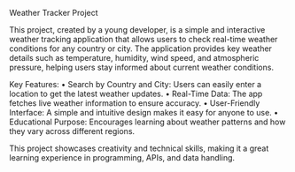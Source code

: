 Weather Tracker Project

This project, created by a young developer, is a simple and interactive weather tracking application that allows users to check real-time weather conditions for any country or city. The application provides key weather details such as temperature, humidity, wind speed, and atmospheric pressure, helping users stay informed about current weather conditions.

Key Features:
	•	Search by Country and City: Users can easily enter a location to get the latest weather updates.
	•	Real-Time Data: The app fetches live weather information to ensure accuracy.
	•	User-Friendly Interface: A simple and intuitive design makes it easy for anyone to use.
	•	Educational Purpose: Encourages learning about weather patterns and how they vary across different regions.

This project showcases creativity and technical skills, making it a great learning experience in programming, APIs, and data handling.
